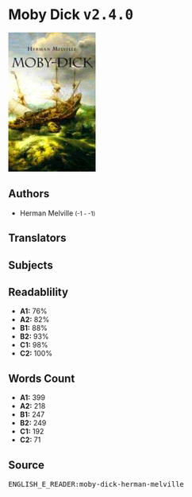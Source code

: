 # Moby Dick <kbd>v2.4.0</kbd>

![](./cover.medium.jpg "")

## Authors


 - Herman Melville <small>(-1 - -1)</small>

## Translators



## Subjects



## Readablility


 - **A1:** 76%
 - **A2:** 82%
 - **B1:** 88%
 - **B2:** 93%
 - **C1:** 98%
 - **C2:** 100%

## Words Count


 - **A1:** 399
 - **A2:** 218
 - **B1:** 247
 - **B2:** 249
 - **C1:** 192
 - **C2:** 71

## Source


<kbd>ENGLISH_E_READER:moby-dick-herman-melville</kbd>
